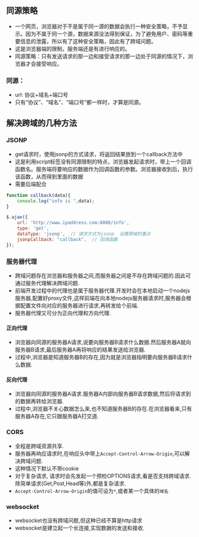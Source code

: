 ## 同源策略
- 一个网页，浏览器对于不是属于同一源的数据会执行一种安全策略，不予显示。因为不属于同一个源，数据来源没法得到保证，为了避免用户、密码等重要信息的泄露，所以有了这种安全策略，因此有了跨域问题。
- 这是浏览器端的限制，服务端还是有进行响应的。
- 同源策略：只有发送请求的那一边和接受请求的那一边处于同源的情况下，浏览器才会接受响应。
### 同源：
- url: 协议+域名+端口号
- 只有“协议”、“域名”、“端口号”都一样时，才算是同源。

## 解决跨域的几种方法
### JSONP
- get请求时，使用jsonp的方式请求，将返回结果放到一个callback方法中
- 这是利用script标签没有同源限制的特点，浏览器发起请求时，带上一个回调函数名。服务端将要响应的数据作为回调函数的参数。浏览器接收到后，执行该函数，从而得到里面的数据
- 需要后端配合
```js
function callback(data){
    console.log("info is ",data);
}

$.ajax({
    url: 'http://www.ipaddress.com:8080/info',
    type: 'get',
    dataType: 'jsonp',  // 请求方式为jsonp  设置跨域的重点
    jsonpCallback: "callback",  // 回调函数
});
```
### 服务器代理
- 跨域问题存在浏览器和服务器之间,而服务器之间是不存在跨域问题的.因此可通过服务代理解决跨域问题.
- 前端开发过程中的代理也是属于服务器代理.开发时会在本地启动一个nodejs服务器,配置好proxy文件,这样前端在向本地nodejs服务器请求时,服务器会根据配置文件向对应的服务器进行请求,再转发给个前端.
- 服务器代理又可分为正向代理和方向代理.
#### 正向代理
- 浏览器向同源的服务器A请求,说要向服务器B请求什么数据.然后服务器A就向服务器B请求,最后服务器A再将响应的结果发送给浏览器.
- 过程中,浏览器是知道服务器B的存在,因为就是浏览器指明要向服务器B请求什么数据.
#### 反向代理
- 浏览器向同源的服务器A请求.服务器A内部向服务器B请求数据,然后将请求到的数据再转给浏览器.
- 过程中,浏览器不关心数据怎么来,也不知道服务器B的存在.在浏览器看来,只有服务器A存在,它只跟服务器A打交道.

### CORS
- 全程是跨域资源共享.
- 服务器再响应请求时,在响应头中带上`Accept-Control-Arrow-Origin`,可以解决跨域问题.
- 这种情况下默认不带cookie
- 对于复杂请求, 请求时会先发起一个预检OPTIONS请求,看是否支持跨域请求. 除简单请求(Get,Post,Head等)外,都是复杂请求.
- `Accept-Control-Arrow-Origin`的值可设为`*`,或者某一个具体的`域名`

### websocket
- websocket也没有跨域问题,但这种已经不算是http请求
- websocket是建立起一个长连接,实现数据的发送和接收.